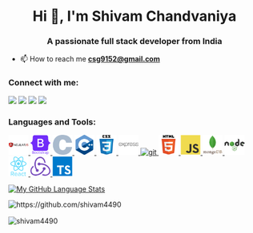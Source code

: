 <h1 align="center">Hi 👋, I'm Shivam Chandvaniya</h1>
<h3 align="center">A passionate full stack developer from India</h3>



- 📫 How to reach me **csg9152@gmail.com**

<h3 align="left">Connect with me:</h3>
<p align="left">
<a href="https://twitter.com/cvam_01" target="blank"><img src="https://img.icons8.com/android/40/000000/twitter.png"/></a>
<a href="https://linkedin.com/in/shivam chandvaniya" target="blank"><img src="https://img.icons8.com/android/40/000000/linkedin.png"/></a>
<a href="https://instagram.com/shivam_chandvaniya" target="blank"><img src="https://img.icons8.com/metro/40/000000/instagram-new.png"/></a>
<a href="https://discord.gg/HUNTER#6364" target="blank"><img src="https://img.icons8.com/doodle/40/000000/discord-logo.png"/></a>
</p>

<h3 align="left">Languages and Tools:</h3>
<p align="left"> <a href="https://angular.io" target="_blank"> <img src="https://raw.githubusercontent.com/devicons/devicon/master/icons/angularjs/angularjs-original-wordmark.svg" alt="angularjs" width="40" height="40"/> </a> <a href="https://getbootstrap.com" target="_blank"> <img src="https://raw.githubusercontent.com/devicons/devicon/master/icons/bootstrap/bootstrap-plain-wordmark.svg" alt="bootstrap" width="40" height="40"/> </a> <a href="https://www.cprogramming.com/" target="_blank"> <img src="https://raw.githubusercontent.com/devicons/devicon/master/icons/c/c-original.svg" alt="c" width="40" height="40"/> </a> <a href="https://www.w3schools.com/cpp/" target="_blank"> <img src="https://raw.githubusercontent.com/devicons/devicon/master/icons/cplusplus/cplusplus-original.svg" alt="cplusplus" width="40" height="40"/> </a> <a href="https://www.w3schools.com/css/" target="_blank"> <img src="https://raw.githubusercontent.com/devicons/devicon/master/icons/css3/css3-original-wordmark.svg" alt="css3" width="40" height="40"/> </a> <a href="https://expressjs.com" target="_blank"> <img src="https://raw.githubusercontent.com/devicons/devicon/master/icons/express/express-original-wordmark.svg" alt="express" width="40" height="40"/> </a> <a href="https://git-scm.com/" target="_blank"> <img src="https://www.vectorlogo.zone/logos/git-scm/git-scm-icon.svg" alt="git" width="40" height="40"/> </a> <a href="https://www.w3.org/html/" target="_blank"> <img src="https://raw.githubusercontent.com/devicons/devicon/master/icons/html5/html5-original-wordmark.svg" alt="html5" width="40" height="40"/> </a> <a href="https://developer.mozilla.org/en-US/docs/Web/JavaScript" target="_blank"> <img src="https://raw.githubusercontent.com/devicons/devicon/master/icons/javascript/javascript-original.svg" alt="javascript" width="40" height="40"/> </a> <a href="https://www.mongodb.com/" target="_blank"> <img src="https://raw.githubusercontent.com/devicons/devicon/master/icons/mongodb/mongodb-original-wordmark.svg" alt="mongodb" width="40" height="40"/> </a> <a href="https://nodejs.org" target="_blank"> <img src="https://raw.githubusercontent.com/devicons/devicon/master/icons/nodejs/nodejs-original-wordmark.svg" alt="nodejs" width="40" height="40"/> </a> <a href="https://reactjs.org/" target="_blank"> <img src="https://raw.githubusercontent.com/devicons/devicon/master/icons/react/react-original-wordmark.svg" alt="react" width="40" height="40"/> </a> <a href="https://redux.js.org" target="_blank"> <img src="https://raw.githubusercontent.com/devicons/devicon/master/icons/redux/redux-original.svg" alt="redux" width="40" height="40"/> </a> <a href="https://www.typescriptlang.org/" target="_blank"> <img src="https://raw.githubusercontent.com/devicons/devicon/master/icons/typescript/typescript-original.svg" alt="typescript" width="40" height="40"/> </a> </p>

[![My GitHub Language Stats](https://github-readme-stats.vercel.app/api/top-langs/?username=shivam4490&langs_count=7&theme=tokyonight)]()

<img src="https://github-readme-stats.vercel.app/api?username=shivam4490&&show_icons=true&theme=radical&line_height=27&v=5" alt="https://github.com/shivam4490" />

<p><img align="center" src="https://github-readme-streak-stats.herokuapp.com/?user=shivam4490&&show_icons=true&theme=radical&line_height=27&v=5" alt="shivam4490" /></p>
